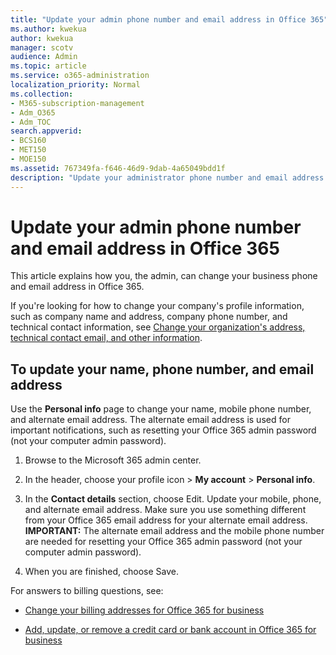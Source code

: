 ```yaml
---
title: "Update your admin phone number and email address in Office 365"
ms.author: kwekua
author: kwekua
manager: scotv
audience: Admin
ms.topic: article
ms.service: o365-administration
localization_priority: Normal
ms.collection: 
- M365-subscription-management
- Adm_O365
- Adm_TOC
search.appverid:
- BCS160
- MET150
- MOE150
ms.assetid: 767349fa-f646-46d9-9dab-4a65049bdd1f
description: "Update your administrator phone number and email address in the admin center. You'll need this information if you want to reset your own admin password."
---
```


# Update your admin phone number and email address in Office 365

This article explains how you, the admin, can change your business phone and email address in Office 365. 
  
If you're looking for how to change your company's profile information, such as company name and address, company phone number, and technical contact information, see [Change your organization's address, technical contact email, and other information](change-address-contact-and-more.md). 
  
## To update your name, phone number, and email address

Use the **Personal info** page to change your name, mobile phone number, and alternate email address. The alternate email address is used for important notifications, such as resetting your Office 365 admin password (not your computer admin password). 
  
1. Browse to the Microsoft 365 admin center.
    
2. In the header, choose your profile icon \> **My account** \> **Personal info**.<br/>

3. In the **Contact details** section, choose Edit. Update your mobile, phone, and alternate email address. Make sure you use something different from your Office 365 email address for your alternate email address.<br/>**IMPORTANT:** The alternate email address and the mobile phone number are needed for resetting your Office 365 admin password (not your computer admin password). 

4. When you are finished, choose Save.
  
For answers to billing questions, see:
  
- [Change your billing addresses for Office 365 for business](../subscriptions-and-billing/change-your-billing-addresses.md)
    
- [Add, update, or remove a credit card or bank account in Office 365 for business](../subscriptions-and-billing/add-update-or-remove-credit-card-or-bank-account.md)
    

